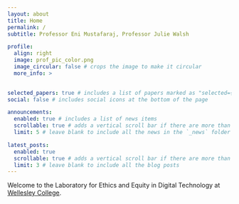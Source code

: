 ```yaml
---
layout: about
title: Home
permalink: /
subtitle: Professor Eni Mustafaraj, Professor Julie Walsh

profile:
  align: right
  image: prof_pic_color.png
  image_circular: false # crops the image to make it circular
  more_info: >
    

selected_papers: true # includes a list of papers marked as "selected={true}"
social: false # includes social icons at the bottom of the page

announcements:
  enabled: true # includes a list of news items
  scrollable: true # adds a vertical scroll bar if there are more than 3 news items
  limit: 5 # leave blank to include all the news in the `_news` folder

latest_posts:
  enabled: true
  scrollable: true # adds a vertical scroll bar if there are more than 3 new posts items
  limit: 3 # leave blank to include all the blog posts
---
```



Welcome to the Laboratory for Ethics and Equity in Digital Technology at [Wellesley College](https://www.wellesley.edu/). 